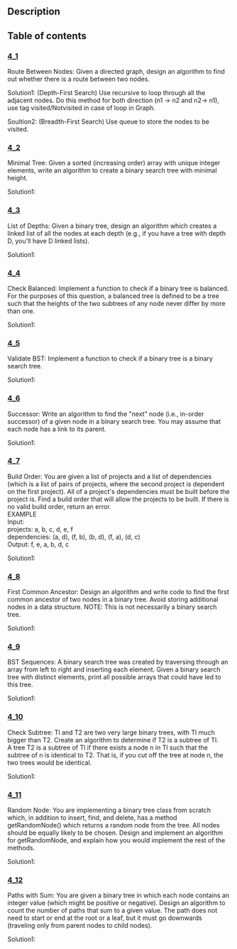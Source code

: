 ## Description
## Table of contents
### [4_1](./4_1)
Route Between Nodes: Given a directed graph, design an algorithm to find out whether there is a
route between two nodes.  

Solution1: (Depth-First Search) Use recursive to loop through all the adjacent nodes. Do this method for both direction (n1 -> n2 and n2-> n1), use tag visited/Notvisited in case of loop in Graph.

Soultion2: (Breadth-First Search) Use queue to store the nodes to be visited.

### [4_2](./4_2)
Minimal Tree: Given a sorted (increasing order) array with unique integer elements, write an algorithm
to create a binary search tree with minimal height.  

Solution1:

### [4_3](./4_3)
List of Depths: Given a binary tree, design an algorithm which creates a linked list of all the nodes
at each depth (e.g., if you have a tree with depth D, you'll have D linked lists).  

Solution1:

### [4_4](./4_4)
Check Balanced: Implement a function to check if a binary tree is balanced. For the purposes of
this question, a balanced tree is defined to be a tree such that the heights of the two subtrees of any
node never differ by more than one.  

Solution1:

### [4_5](./4_5)
Validate BST: Implement a function to check if a binary tree is a binary search tree.  

Solution1:

### [4_6](./4_6)
Successor: Write an algorithm to find the "next" node (i.e., in-order successor) of a given node in a
binary search tree. You may assume that each node has a link to its parent.  

Solution1:

### [4_7](./4_7)
Build Order: You are given a list of projects and a list of dependencies (which is a list of pairs of
projects, where the second project is dependent on the first project). All of a project's dependencies
must be built before the project is. Find a build order that will allow the projects to be built. If there
is no valid build order, return an error.  
EXAMPLE  
Input:  
projects: a, b, c, d, e, f  
dependencies: (a, d), (f, b), (b, d), (f, a), (d, c)  
Output: f, e, a, b, d, c  

Solution1:

### [4_8](./4_8)
First Common Ancestor: Design an algorithm and write code to find the first common ancestor
of two nodes in a binary tree. Avoid storing additional nodes in a data structure. NOTE: This is not
necessarily a binary search tree.  

Solution1:

### [4_9](./4_9)
BST Sequences: A binary search tree was created by traversing through an array from left to right
and inserting each element. Given a binary search tree with distinct elements, print all possible
arrays that could have led to this tree.  

Solution1:

### [4_10](./4_10)
Check Subtree: Tl and T2 are two very large binary trees, with Tl much bigger than T2. Create an
algorithm to determine if T2 is a subtree of Tl.  
A tree T2 is a subtree of Tl if there exists a node n in Tl such that the subtree of n is identical to T2.
That is, if you cut off the tree at node n, the two trees would be identical.  

Solution1:
  
### [4_11](./4_11)
Random Node: You are implementing a binary tree class from scratch which, in addition to
insert, find, and delete, has a method getRandomNode() which returns a random node
from the tree. All nodes should be equally likely to be chosen. Design and implement an algorithm
for getRandomNode, and explain how you would implement the rest of the methods.  

Solution1:

### [4_12](./4_12)
Paths with Sum: You are given a binary tree in which each node contains an integer value (which
might be positive or negative). Design an algorithm to count the number of paths that sum to a
given value. The path does not need to start or end at the root or a leaf, but it must go downwards
(traveling only from parent nodes to child nodes).  

Solution1:
